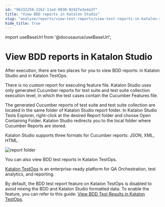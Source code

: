 ```yaml
---
id: "96332250-22b2-11ed-9930-0242fe3e4a3f"
title: "View BDD reports in Katalon Studio"
slug: "analyze/reports/view-test-reports/view-test-reports-in-katalon-studio/view-bdd-reports-in-katalon-studio"
hide_title: true
---
```

import useBaseUrl from '@docusaurus/useBaseUrl';


# <a id="id_9" class="anchor_top_offset"/><a id="ariaid-title1" class="anchor_top_offset"/>View BDD reports in <span xmlns="http://www.w3.org/1999/xhtml" className="ph">Katalon Studio</span> 

<p xmlns="http://www.w3.org/1999/xhtml" className="p">After execution, there are two places for you to view BDD reports: in Katalon Studio and in Katalon TestOps.</p> 
<p xmlns="http://www.w3.org/1999/xhtml" className="p">There is no custom report for executing feature file. Katalon Studio uses only generated Cucumber reports for test suite and test suite collection execution level, in which the test cases contain the Cucumber Features file.</p> 
<p xmlns="http://www.w3.org/1999/xhtml" className="p">The generated Cucumber reports of test suite and test suite collection are located in the same folder of Katalon Studio report folder. In Katalon Studio Tests Explorer, right-click at the desired <span className="ph uicontrol">Report</span> folder and choose <span className="ph uicontrol">Open Containing Folder</span>. Katalon Studio redirects you to the local folder where Cucumber Reports are stored. </p> 
<p xmlns="http://www.w3.org/1999/xhtml" className="p">Katalon Studio supports three formats for Cucumber reports: JSON, XML, HTML.</p> 
<p xmlns="http://www.w3.org/1999/xhtml" className="p"><img className="image" width={750} src={useBaseUrl("/96345ad0-22b2-11ed-9930-0242fe3e4a3f.png")} alt="report folder" /></p> 
<p xmlns="http://www.w3.org/1999/xhtml" className="p">You can also view BDD test reports in Katalon TestOps. </p> 
<p xmlns="http://www.w3.org/1999/xhtml" className="p"><a className="xref j-external-link" href="https://docs.katalon.com/katalon-analytics/docs/overview.html" target="_blank">Katalon TestOps</a> is an enterprise-ready platform for QA Orchestration, test analytics, and reporting.</p> 
<p xmlns="http://www.w3.org/1999/xhtml" className="p">By default, the BDD test report feature on Katalon TestOps is   disabled to avoid mixing the BDD and Katalon Studio formatted data.   To enable the feature, you can refer to this guide: <a className="xref" href="/docs/analyze/reports/view-test-reports/view-test-reports-in-katalon-testops/view-bdd-test-results-in-testops">View     BDD Test Results in Katalon TestOps</a>.</p> 
